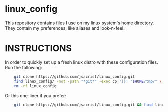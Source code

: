# linux_config

This repository contains files I use on my linux system's home directory.
They contain my preferences, like aliases and look-n-feel.

# INSTRUCTIONS

In order to quickly set up a fresh linux distro with these configuration files.  Run the following:



```bash
	git clone https://github.com/jsacrist/linux_config.git
	find linux_config/ -not -path "*git*" -exec cp '{}' "$HOME/tmp/" \;
	rm -rf linux_config
```


Or this one-liner if you prefer:

```bash
	git clone https://github.com/jsacrist/linux_config.git && find linux_config/ -not -path "*git*" -exec cp '{}' "$HOME/tmp/" \; && rm -rf linux_config
```






